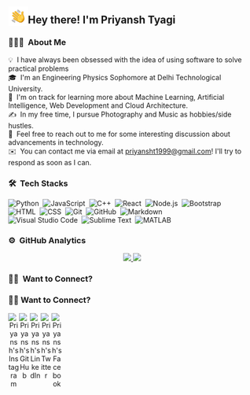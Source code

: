 <img alt="" src="./assets/Hand%20Wave.gif" width='40' align="left"/><h2>Hey there! I'm Priyansh Tyagi</h2>


### 👨🏻‍💻 &nbsp;About Me

💡  &nbsp;I have always been obsessed with the idea of using software to solve practical problems\
🎓 &nbsp;I'm an Engineering Physics Sophomore at Delhi Technological University.\
🌱 &nbsp;I'm on track for learning more about Machine Learning, Artificial Intelligence, Web Development and Cloud Architecture.\
✍️ &nbsp;In my free time, I pursue Photography and Music as hobbies/side hustles.\
💬 &nbsp;Feel free to reach out to me for some interesting discussion about advancements in technology.\
✉️ &nbsp;You can contact me via email at priyansht1999@gmail.com! I'll try to respond as soon as I can.

### 🛠 &nbsp;Tech Stacks

![Python](https://img.shields.io/badge/-Python-05122A?style=flat&logo=python)&nbsp;
![JavaScript](https://img.shields.io/badge/-JavaScript-05122A?style=flat&logo=javascript)&nbsp;
![C++](https://img.shields.io/badge/-C++-05122A?style=flat&logo=C%2B%2B&logoColor=00599C)&nbsp;
![React](https://img.shields.io/badge/-React-05122A?style=flat&logo=react)&nbsp;
![Node.js](https://img.shields.io/badge/-Node.js-05122A?style=flat&logo=node.js)&nbsp;
![Bootstrap](https://img.shields.io/badge/-Bootstrap-05122A?style=flat&logo=bootstrap&logoColor=563D7C)\
![HTML](https://img.shields.io/badge/-HTML-05122A?style=flat&logo=HTML5)&nbsp;
![CSS](https://img.shields.io/badge/-CSS-05122A?style=flat&logo=CSS3&logoColor=1572B6)&nbsp;
![Git](https://img.shields.io/badge/-Git-05122A?style=flat&logo=git)&nbsp;
![GitHub](https://img.shields.io/badge/-GitHub-05122A?style=flat&logo=github)&nbsp;
![Markdown](https://img.shields.io/badge/-Markdown-05122A?style=flat&logo=markdown)\
![Visual Studio Code](https://img.shields.io/badge/-Visual%20Studio%20Code-05122A?style=flat&logo=visual-studio-code&logoColor=007ACC)&nbsp;
![Sublime Text](https://img.shields.io/badge/-Sublime_Text-05122A?style=flat&logo=sublime-text&logoColor=FF9800)&nbsp;
![MATLAB](https://img.shields.io/badge/-MATLAB-05122A?style=flat&logo=Mathworks&logoColor=FF9800)

### ⚙️ &nbsp;GitHub Analytics

<p align="center">
<a href="https://github.com/priyanshty19">
  <img height="180em" src="https://github-readme-stats-eight-theta.vercel.app/api?username=priyanshty19&show_icons=true&theme=algolia&include_all_commits=true&count_private=true"/>
  <img height="180em" src="https://github-readme-stats-eight-theta.vercel.app/api/top-langs/?username=priyanshty19&layout=compact&langs_count=8&theme=algolia"/>
</a>
</p>

### 🤝🏻 &nbsp;Want to Connect?

<p align="center">

### 🤝🏻 Want to Connect?
<p align="center">
<a href="https://www.instagram.com/prxyxnsh">
  <img align="left" alt="Priyansh's Instagram" width="22px" src="https://www.flaticon.com/svg/static/icons/svg/1409/1409946.svg" />
</a>
<a href="https://github.com/priyanshty1">
  <img align="left" alt="Priyansh's GitHub" width="22px" src="https://www.flaticon.com/svg/static/icons/svg/270/270798.svg" />
</a>
<a href="https://www.linkedin.com/in/priyansh-t-3336b1168">
  <img align="left" alt="Priyansh's LinkedIn" width="22px" src="https://www.flaticon.com/svg/static/icons/svg/1409/1409945.svg" />
</a>
<a href="https://twitter.com/PriyanshTyagi17">
  <img align="left" alt="Priyansh's Twitter" width="22px" src="https://www.flaticon.com/svg/static/icons/svg/1409/1409937.svg" />
</a>
<a href="https://www.facebook.com/priyansh.tyagi.180">
  <img align="left" alt="Priyansh's Facebook" width="22px" src="https://www.flaticon.com/svg/static/icons/svg/1409/1409943.svg"  class="white" />
</a>
